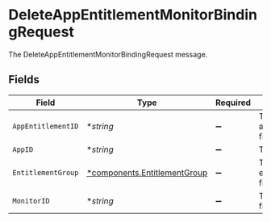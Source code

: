 # DeleteAppEntitlementMonitorBindingRequest

The DeleteAppEntitlementMonitorBindingRequest message.


## Fields

| Field                                                                       | Type                                                                        | Required                                                                    | Description                                                                 |
| --------------------------------------------------------------------------- | --------------------------------------------------------------------------- | --------------------------------------------------------------------------- | --------------------------------------------------------------------------- |
| `AppEntitlementID`                                                          | **string*                                                                   | :heavy_minus_sign:                                                          | The appEntitlementId field.                                                 |
| `AppID`                                                                     | **string*                                                                   | :heavy_minus_sign:                                                          | The appId field.                                                            |
| `EntitlementGroup`                                                          | [*components.EntitlementGroup](../../models/components/entitlementgroup.md) | :heavy_minus_sign:                                                          | The entitlementGroup field.                                                 |
| `MonitorID`                                                                 | **string*                                                                   | :heavy_minus_sign:                                                          | The monitorId field.                                                        |